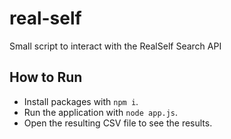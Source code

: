 # real-self
Small script to interact with the RealSelf Search API

## How to Run
* Install packages with `npm i`.
* Run the application with `node app.js`.
* Open the resulting CSV file to see the results.
